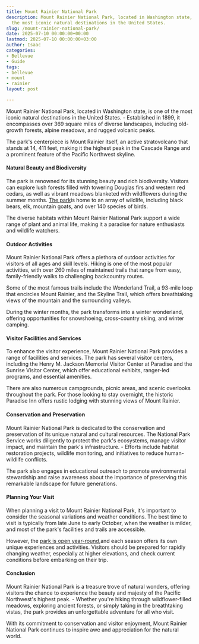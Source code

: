 ```yaml
---
title: Mount Rainier National Park
description: Mount Rainier National Park, located in Washington state, is one of
  the most iconic natural destinations in the United States.
slug: /mount-rainier-national-park/
date: 2025-07-10 00:00:00+00:00
lastmod: 2025-07-10 00:00:00+03:00
author: Isaac
categories:
- Bellevue
- Guide
tags:
- bellevue
- mount
- rainier
layout: post

---
```

Mount Rainier National Park, located in Washington state, is one of the most iconic natural destinations in the United States. - Established in 1899, it encompasses over 369 square miles of diverse landscapes, including old-growth forests, alpine meadows, and rugged volcanic peaks.

The park's centerpiece is Mount Rainier itself, an active stratovolcano that stands at 14, 411 feet, making it the highest peak in the Cascade Range and a prominent feature of the Pacific Northwest skyline.

####  Natural Beauty and Biodiversity

The park is renowned for its stunning beauty and rich biodiversity. Visitors can explore lush forests filled with towering Douglas firs and western red cedars, as well as vibrant meadows blanketed with wildflowers during the summer months. [The park](https://www.nps.gov/mora/index.htm)is home to an array of wildlife, including black bears, elk, mountain goats, and over 140 species of birds.

The diverse habitats within Mount Rainier National Park support a wide range of plant and animal life, making it a paradise for nature enthusiasts and wildlife watchers.

####  Outdoor Activities

Mount Rainier National Park offers a plethora of outdoor activities for visitors of all ages and skill levels. Hiking is one of the most popular activities, with over 260 miles of maintained trails that range from easy, family-friendly walks to challenging backcountry routes.

Some of the most famous trails include the Wonderland Trail, a 93-mile loop that encircles Mount Rainier, and the Skyline Trail, which offers breathtaking views of the mountain and the surrounding valleys.

During the winter months, the park transforms into a winter wonderland, offering opportunities for snowshoeing, cross-country skiing, and winter camping.

####  Visitor Facilities and Services

To enhance the visitor experience, Mount Rainier National Park provides a range of facilities and services. The park has several visitor centers, including the Henry M. Jackson Memorial Visitor Center at Paradise and the Sunrise Visitor Center, which offer educational exhibits, ranger-led programs, and essential amenities.

There are also numerous campgrounds, picnic areas, and scenic overlooks throughout the park. For those looking to stay overnight, the historic Paradise Inn offers rustic lodging with stunning views of Mount Rainier.

####  Conservation and Preservation

Mount Rainier National Park is dedicated to the conservation and preservation of its unique natural and cultural resources. The National Park Service works diligently to protect the park's ecosystems, manage visitor impact, and maintain the park's infrastructure. - Efforts include habitat restoration projects, wildlife monitoring, and initiatives to reduce human-wildlife conflicts.

The park also engages in educational outreach to promote environmental stewardship and raise awareness about the importance of preserving this remarkable landscape for future generations.

####  Planning Your Visit

When planning a visit to Mount Rainier National Park, it's important to consider the seasonal variations and weather conditions. The best time to visit is typically from late June to early October, when the weather is milder, and most of the park's facilities and trails are accessible.

However, the [park is open year-round](https://en.wikipedia.org/wiki/Mount_Rainier_National_Park),and each season offers its own unique experiences and activities. Visitors should be prepared for rapidly changing weather, especially at higher elevations, and check current conditions before embarking on their trip.

####  Conclusion

Mount Rainier National Park is a treasure trove of natural wonders, offering visitors the chance to experience the beauty and majesty of the Pacific Northwest's highest peak. - Whether you're hiking through wildflower-filled meadows, exploring ancient forests, or simply taking in the breathtaking vistas, the park provides an unforgettable adventure for all who visit.

With its commitment to conservation and visitor enjoyment, Mount Rainier National Park continues to inspire awe and appreciation for the natural world.
